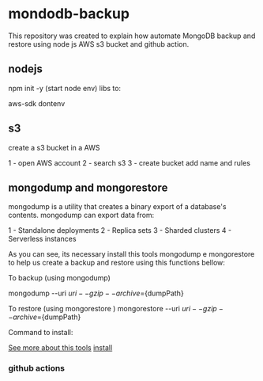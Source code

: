 # mondodb-backup

This repository was created to explain how automate MongoDB backup and restore using node js AWS s3 bucket and github action.

## nodejs

npm init -y (start node env)
libs to:

aws-sdk
dontenv

## s3

create a s3 bucket in a AWS

1 - open AWS account
2 - search s3
3 - create bucket add name and rules

## mongodump and mongorestore

mongodump is a utility that creates a binary export of a database's contents. mongodump can export data from:

1 - Standalone deployments
2 - Replica sets
3 - Sharded clusters
4 - Serverless instances

As you can see, its necessary install this tools mongodump e mongorestore to help us create a backup and restore using this functions bellow:

To backup (using mongodump)

mongodump --uri ${uri} --gzip --archive=${dumpPath}

To restore (using mongorestore )
mongorestore --uri ${uri} --gzip --archive=${dumpPath}

Command to install:

[See more about this tools](https://www.mongodb.com/docs/database-tools/mongodump/)
[install](https://www.mongodb.com/docs/database-tools/installation/installation-linux/)

### github actions
